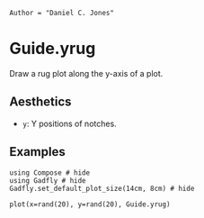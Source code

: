 ```@meta
Author = "Daniel C. Jones"
```

# Guide.yrug

Draw a rug plot along the y-axis of a plot.

## Aesthetics
  * `y`: Y positions of notches.

## Examples

```@example 1
using Compose # hide
using Gadfly # hide
Gadfly.set_default_plot_size(14cm, 8cm) # hide
```

```@example 1
plot(x=rand(20), y=rand(20), Guide.yrug)
```
